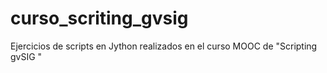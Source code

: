 curso_scriting_gvsig
====================

Ejercicios de scripts en Jython realizados en el curso MOOC de "Scripting gvSIG "
